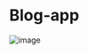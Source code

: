 # Blog-app
![image](https://github.com/niral261/Blog-app/assets/102373223/058229f0-6d79-4f7d-b5f7-9a81aae81880)
